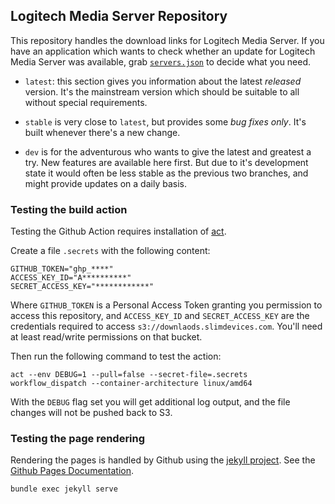 ## Logitech Media Server Repository

This repository handles the download links for Logitech Media Server. If you have an application which
wants to check whether an update for Logitech Media Server was available, grab
[`servers.json`](servers.json) to decide what you need.

* `latest`: this section gives you information about the latest _released_ version. It's the
mainstream version which should be suitable to all without special requirements.

* `stable` is very close to `latest`, but provides some _bug fixes only_. It's built whenever there's a new change.

* `dev` is for the adventurous who wants to give the latest and greatest a try. New features are
available here first. But due to it's development state it would often be less stable as the previous
two branches, and might provide updates on a daily basis.

### Testing the build action

Testing the Github Action requires installation of [act](https://github.com/nektos/act).

Create a file `.secrets` with the following content:

```
GITHUB_TOKEN="ghp_****"
ACCESS_KEY_ID="A**********"
SECRET_ACCESS_KEY="************"
```

Where `GITHUB_TOKEN` is a Personal Access Token granting you permission to access this repository,
and `ACCESS_KEY_ID` and `SECRET_ACCESS_KEY` are the credentials required to access `s3://downlaods.slimdevices.com`.
You'll need at least read/write permissions on that bucket.

Then run the following command to test the action:

```
act --env DEBUG=1 --pull=false --secret-file=.secrets workflow_dispatch --container-architecture linux/amd64
```

With the `DEBUG` flag set you will get additional log output, and the file changes will not be pushed back to S3.

### Testing the page rendering

Rendering the pages is handled by Github using the [jekyll project](https://jekyllrb.com).
See the [Github Pages Documentation](https://docs.github.com/en/pages/setting-up-a-github-pages-site-with-jekyll/about-github-pages-and-jekyll).

```
bundle exec jekyll serve
```
